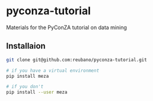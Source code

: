 # pyconza-tutorial
Materials for the PyConZA tutorial on data mining

## Installaion
```bash
git clone git@github.com:reubano/pyconza-tutorial.git

# if you have a virtual environment
pip install meza

# if you don't
pip install --user meza
```
